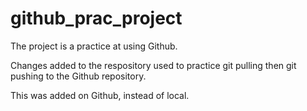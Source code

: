 # github_prac_project

The project is a practice at using Github.

Changes added to the respository used to practice git pulling then git pushing to the Github repository.

This was added on Github, instead of local.
